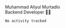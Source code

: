 Muhammad Aliyul Murtadlo
<br>
Backend Developer 👨‍💻
<br>
<!--START_SECTION:waka-->

```txt
No activity tracked
```

<!--END_SECTION:waka-->
